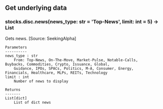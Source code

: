 ## Get underlying data 
### stocks.disc.news(news_type: str = 'Top-News', limit: int = 5) -> List

Gets news. [Source: SeekingAlpha]

    Parameters
    ----------
    news_type : str
        From: Top-News, On-The-Move, Market-Pulse, Notable-Calls, Buybacks, Commodities, Crypto, Issuance, Global,
        Guidance, IPOs, SPACs, Politics, M-A, Consumer, Energy, Financials, Healthcare, MLPs, REITs, Technology
    limit : int
        Number of news to display

    Returns
    -------
    List[dict]
        List of dict news
